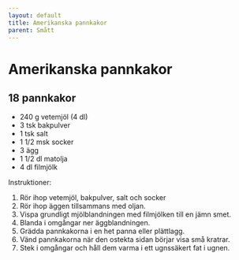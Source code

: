 ```yaml
---
layout: default
title: Amerikanska pannkakor
parent: Smått
---
```

Amerikanska pannkakor
=====================

18 pannkakor
------------

-	240 g vetemjöl (4 dl)
-	3 tsk bakpulver
-	1 tsk salt
-	1 1/2 msk socker
-	3 ägg
-	1 1/2 dl matolja
-	4 dl filmjölk

Instruktioner:

1.	Rör ihop vetemjöl, bakpulver, salt och socker
2.	Rör ihop äggen tillsammans med oljan.
3.	Vispa grundligt mjölblandningen med filmjölken till en jämn smet.
4.	Blanda i omgångar ner äggblandningen.
5.	Grädda pannkakorna i en het panna eller plättlagg.
6.	Vänd pannkakorna när den ostekta sidan börjar visa små kratrar.
7.	Stek i omgångar och håll dem varma i ett ugnssäkert fat i ugnen.

